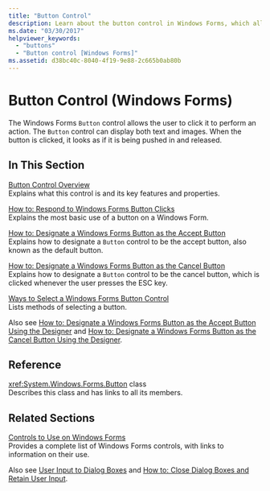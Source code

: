 ```yaml
---
title: "Button Control"
description: Learn about the button control in Windows Forms, which allows the user to click a button in order to perform an action.
ms.date: "03/30/2017"
helpviewer_keywords: 
  - "buttons"
  - "Button control [Windows Forms]"
ms.assetid: d38bc40c-8040-4f19-9e88-2c665b0ab80b
---
```

# Button Control (Windows Forms)

The Windows Forms `Button` control allows the user to click it to perform an action. The `Button` control can display both text and images. When the button is clicked, it looks as if it is being pushed in and released.  
  
## In This Section  

 [Button Control Overview](button-control-overview-windows-forms.md)  
 Explains what this control is and its key features and properties.  
  
 [How to: Respond to Windows Forms Button Clicks](how-to-respond-to-windows-forms-button-clicks.md)  
 Explains the most basic use of a button on a Windows Form.  
  
 [How to: Designate a Windows Forms Button as the Accept Button](how-to-designate-a-windows-forms-button-as-the-accept-button.md)  
 Explains how to designate a `Button` control to be the accept button, also known as the default button.  
  
 [How to: Designate a Windows Forms Button as the Cancel Button](how-to-designate-a-windows-forms-button-as-the-cancel-button.md)  
 Explains how to designate a `Button` control to be the cancel button, which is clicked whenever the user presses the ESC key.  
  
 [Ways to Select a Windows Forms Button Control](ways-to-select-a-windows-forms-button-control.md)  
 Lists methods of selecting a button.  
  
 Also see [How to: Designate a Windows Forms Button as the Accept Button Using the Designer](designate-a-wf-button-as-the-accept-button-using-the-designer.md) and [How to: Designate a Windows Forms Button as the Cancel Button Using the Designer](designate-a-wf-button-as-the-cancel-button-using-the-designer.md).  
  
## Reference  

 <xref:System.Windows.Forms.Button> class  
 Describes this class and has links to all its members.  
  
## Related Sections  

 [Controls to Use on Windows Forms](controls-to-use-on-windows-forms.md)  
 Provides a complete list of Windows Forms controls, with links to information on their use.  
  
 Also see [User Input to Dialog Boxes](/previous-versions/visualstudio/visual-studio-2010/1s9ws53w(v=vs.100)) and [How to: Close Dialog Boxes and Retain User Input](/previous-versions/visualstudio/visual-studio-2010/65ad5907(v=vs.100)).
